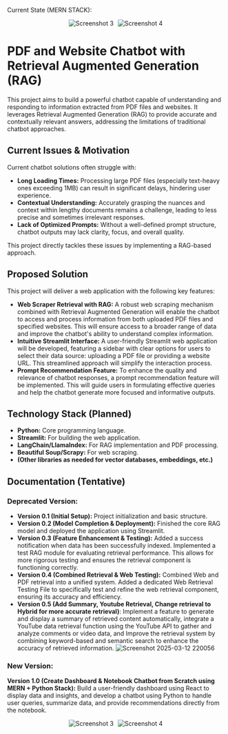 Current State (MERN STACK):
<div style="display: flex; justify-content: center; gap: 10px; margin-top: 10px;">
    <img src="https://github.com/user-attachments/assets/001684b8-f7cb-4865-938b-3216055486df" alt="Screenshot 3" style="max-width: 45%; height: auto;" />
    <img src="https://github.com/user-attachments/assets/d6f845ec-415e-4c4a-bbf8-f53969df2e9a" alt="Screenshot 4" style="max-width: 45%; height: auto;" />
</div>

# PDF and Website Chatbot with Retrieval Augmented Generation (RAG)

This project aims to build a powerful chatbot capable of understanding and responding to information extracted from PDF files and websites.  It leverages Retrieval Augmented Generation (RAG) to provide accurate and contextually relevant answers, addressing the limitations of traditional chatbot approaches.

## Current Issues & Motivation

Current chatbot solutions often struggle with:

* **Long Loading Times:** Processing large PDF files (especially text-heavy ones exceeding 1MB) can result in significant delays, hindering user experience.
* **Contextual Understanding:**  Accurately grasping the nuances and context within lengthy documents remains a challenge, leading to less precise and sometimes irrelevant responses.
* **Lack of Optimized Prompts:**  Without a well-defined prompt structure, chatbot outputs may lack clarity, focus, and overall quality.

This project directly tackles these issues by implementing a RAG-based approach.

## Proposed Solution

This project will deliver a web application with the following key features:

* **Web Scraper Retrieval with RAG:**  A robust web scraping mechanism combined with Retrieval Augmented Generation will enable the chatbot to access and process information from both uploaded PDF files and specified websites. This will ensure access to a broader range of data and improve the chatbot's ability to understand complex information.
* **Intuitive Streamlit Interface:** A user-friendly Streamlit web application will be developed, featuring a sidebar with clear options for users to select their data source: uploading a PDF file or providing a website URL. This streamlined approach will simplify the interaction process.
* **Prompt Recommendation Feature:**  To enhance the quality and relevance of chatbot responses, a prompt recommendation feature will be implemented. This will guide users in formulating effective queries and help the chatbot generate more focused and informative outputs.

## Technology Stack (Planned)

* **Python:** Core programming language.
* **Streamlit:** For building the web application.
* **LangChain/LlamaIndex:** For RAG implementation and PDF processing.
* **Beautiful Soup/Scrapy:** For web scraping.
* **(Other libraries as needed for vector databases, embeddings, etc.)**

## Documentation (Tentative)
### Deprecated Version:
- **Version 0.1 (Initial Setup):**  Project initialization and basic structure.
- **Version 0.2 (Model Completion & Deployment):**  Finished the core RAG model and deployed the application using Streamlit.
- **Version 0.3 (Feature Enhancement & Testing):** Added a success notification when data has been successfully indexed. Implemented a test RAG module for evaluating retrieval performance.  This allows for more rigorous testing and ensures the retrieval component is functioning correctly.
- **Version 0.4 (Combined Retrieval & Web Testing):** Combined Web and PDF retrieval into a unified system. Added a dedicated Web Retrieval Testing File to specifically test and refine the web retrieval component, ensuring its accuracy and efficiency.
- **Version 0.5 (Add Summary, Youtube Retrieval, Change retrieval to Hybrid for more accurate retrieval)**:  Implement a feature to generate and display a summary of retrieved content automatically, integrate a YouTube data retrieval function using the YouTube API to gather and analyze comments or video data, and Improve the retrieval system by combining keyword-based and semantic search to enhance the accuracy of retrieved information.
![Screenshot 2025-03-12 220056](https://github.com/user-attachments/assets/b4a06024-f043-4a2f-b8b1-f0181cad3f4c)

### New Version:
**Version 1.0 (Create Dashboard & Notebook Chatbot from Scratch using MERN + Python Stack):** Build a user-friendly dashboard using React to display data and insights, and develop a chatbot using Python to handle user queries, summarize data, and provide recommendations directly from the notebook.
<div style="display: flex; justify-content: center; gap: 10px; margin-top: 10px;">
    <img src="https://github.com/user-attachments/assets/001684b8-f7cb-4865-938b-3216055486df" alt="Screenshot 3" style="max-width: 45%; height: auto;" />
    <img src="https://github.com/user-attachments/assets/d6f845ec-415e-4c4a-bbf8-f53969df2e9a" alt="Screenshot 4" style="max-width: 45%; height: auto;" />
</div>












